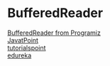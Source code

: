 # BufferedReader
[BufferedReader from Programiz](https://www.programiz.com/java-programming/bufferedreader)
<br>
[JavatPoint](https://www.javatpoint.com/java-bufferedreader-class) 
<br>
[tutorialspoint ](https://www.tutorialspoint.com/bufferedreader-class-in-java)
<br>
[edureka ](https://www.edureka.co/blog/bufferedreader-in-java/)